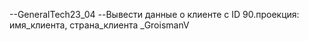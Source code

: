 --GeneralTech23_04
--Вывести данные о клиенте с ID 90.проекция: имя_клиента, страна_клиента
_GroismanV
